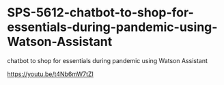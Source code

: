 # SPS-5612-chatbot-to-shop-for-essentials-during-pandemic-using-Watson-Assistant
chatbot to shop for essentials during pandemic using Watson Assistant

https://youtu.be/t4Nb6mW7tZI
